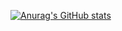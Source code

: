 [![Anurag's GitHub stats](https://github-readme-stats.vercel.app/api?username=zheng-chuang)](https://github.com/zheng-chuang/github-readme-stats&show_icons=true&theme=radical)